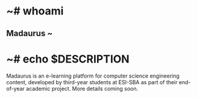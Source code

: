# ~# whoami 
## Madaurus ~
# ~# echo $DESCRIPTION
Madaurus is an e-learning platform for computer science engineering content, developed by third-year students at ESI-SBA as part of their end-of-year academic project. More details coming soon.
